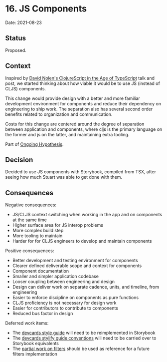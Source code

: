 # 16. JS Components

Date: 2021-08-23

## Status

Proposed.


## Context

Inspired by [David Nolen's ClojureScript in the Age of TypeScript](https://vouch.io/developing-mobile-digital-key-applications-with-clojurescript/) talk and post, we started thinking about how viable it would be to use JS (instead of CLJS) components.

This change would provide design with a better and more familiar development environment for components and reduce their dependency on engineering to ship work.
The separation also has several second order benefits related to organization and communication. 

Costs for this change are centered around the degree of separation between application and components, where cljs is the primary language on the former and js on the latter, and maintaining extra tooling.

Part of [Ongoing Hypothesis](https://docs.google.com/document/d/18ExzXHB5aezyINmIVWDBpZpXgV67kAhuAO8MvX6dbPw/edit).


## Decision

Decided to use JS components with Storybook, compiled from TSX, after seeing how much Stuart was able to get done with them.


## Consequences

Negative consequences:
* JS/CLJS context switching when working in the app and on components at the same time
* Higher surface area for JS interop problems
* More complex build step
* More tooling to maintain
* Harder for for CLJS engineers to develop and maintain components


Positive consequences:
* Better development and testing environment for components
* Clearer defined deliverable scope and context for components
* Component documentation
* Smaller and simpler application codebase 
* Looser coupling between engineering and design
* Design can deliver work on separate cadence, units, and timeline, from engineering
* Easier to enforce discipline on components as pure functions
* CLJS proficiency is not necessary for design work
* Easier for contributors to contribute to components
* Reduced bus factor in design

Deferred work items:
* The [devcards style guide](https://github.com/athensresearch/athens/blob/c697b7c62d60dd9fca0b03a32b35cc4776a90c54/src/cljs/athens/devcards/style_guide.cljs) will need to be reimplemented in Storybook
* The [devcards stylify guide conventions](https://github.com/athensresearch/athens/blob/c697b7c62d60dd9fca0b03a32b35cc4776a90c54/src/cljs/athens/devcards/styling_with_stylefy.cljs) will need to be carried over to Storybook equivalents
* The [partial work on filters](https://github.com/athensresearch/athens/blob/feature/rtc-v1/src/cljs/athens/views/filters.cljs) should be used as reference for a future filters implementation
